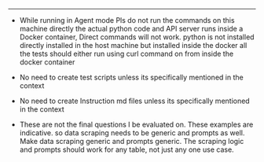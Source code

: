 ---
* While running in Agent mode Pls do not run the commands on this machine directly the actual python code and API server runs inside a Docker container, 
Direct commands will not work.
python is not installed directly installed in the host machine but installed inside the docker all the tests should either run using curl command on from inside the docker container 

* No need to create test scripts unless its specifically mentioned in the context
* No need to create Instruction md files unless its specifically mentioned in the context
* These are not the final questions I be evaluated on. These examples are indicative.
  so data scraping needs to be generic and prompts as well. Make data scraping generic and prompts generic. The scraping logic and prompts
  should work for any table, not just any one use case.
